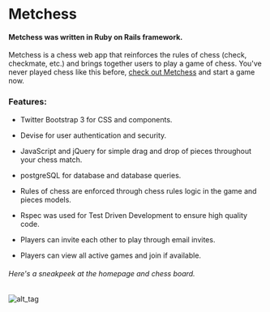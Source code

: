 # Metchess

#### Metchess was written in Ruby on Rails framework.

Metchess is a chess web app that reinforces the rules of chess (check, checkmate, etc.) and brings together users to play a game of chess. You've never played chess like this before, [check out Metchess](https://methodologistsplaychess.herokuapp.com/) and start a game now.

### Features:

* Twitter Bootstrap 3 for CSS and components.

* Devise for user authentication and security.

* JavaScript and jQuery for simple drag and drop of pieces throughout your chess match.

* postgreSQL for database and database queries.

* Rules of chess are enforced through chess rules logic in the game and pieces models.

* Rspec was used for Test Driven Development to ensure high quality code.

* Players can invite each other to play through email invites.

* Players can view all active games and join if available.

###### Here's a sneakpeek at the homepage and chess board.
![alt_tag]()